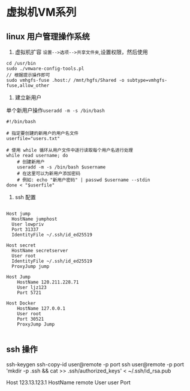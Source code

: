 # 虚拟机VM系列

## linux 用户管理操作系统

1. 虚拟机扩容
   `设置-->选项-->共享文件夹`,设置权限，然后使用

```shell
cd /usr/bin
sudo ./vmware-config-tools.pl
// 根据提示操作即可
sudo vmhgfs-fuse .host:/ /mnt/hgfs/Shared -o subtype=vmhgfs-fuse,allow_other
```

1. 建立新用户

单个新用户操作`useradd -m -s /bin/bash`

```shell
#!/bin/bash

# 指定要创建的新用户的用户名文件
userfile="users.txt"

# 使用 while 循环从用户文件中逐行读取每个用户名进行处理
while read username; do
    # 创建新用户
    useradd -m -s /bin/bash $username
    # 在这里可以为新用户添加密码
    # 例如: echo "新用户密码" | passwd $username --stdin
done < "$userfile"
```

1. ssh 配置

```shell

Host jump
  HostName jumphost
  User lowpriv
  Port 31337
  IdentityFile ~/.ssh/id_ed25519

Host secret
  HostName secretserver
  User root
  IdentityFile ~/.ssh/id_ed25519
  ProxyJump jump

Host Jump
    HostName 120.211.228.71
    User ljz123
    Port 5721

Host Docker
    HostName 127.0.0.1
    User root
    Port 30521
    ProxyJump Jump


```

## ssh 操作

ssh-keygen
ssh-copy-id user@remote -p port
ssh user@remote -p port 'mkdir -p .ssh && cat >> .ssh/authorized_keys' < ~/.ssh/id_rsa.pub

Host 123.13.123.1
HostName remote
User user
Port
